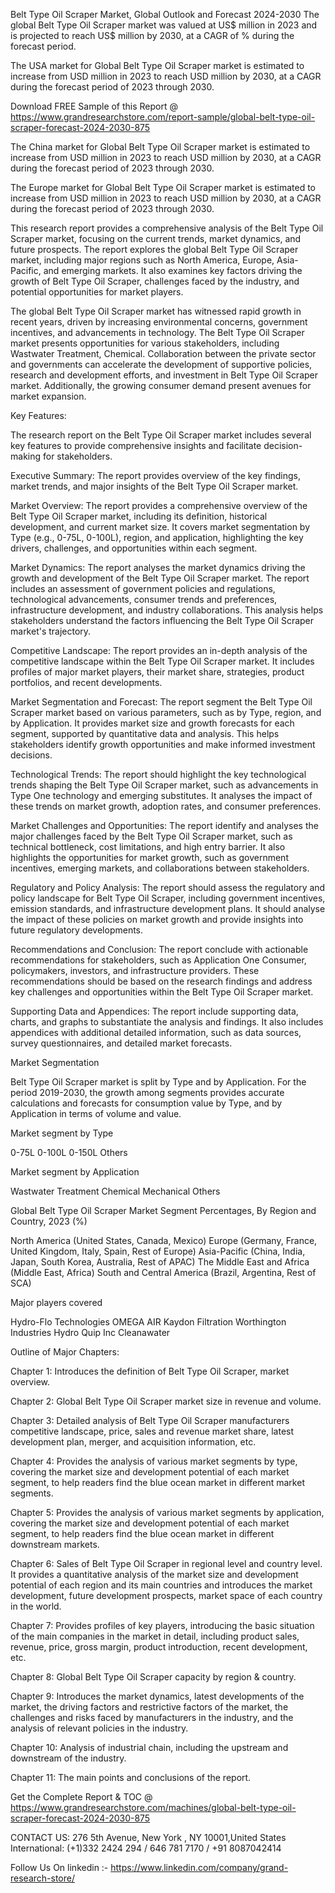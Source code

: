 Belt Type Oil Scraper Market, Global Outlook and Forecast 2024-2030
The global Belt Type Oil Scraper market was valued at US$ million in 2023 and is projected to reach US$ million by 2030, at a CAGR of % during the forecast period.

The USA market for Global Belt Type Oil Scraper market is estimated to increase from USD million in 2023 to reach USD million by 2030, at a CAGR during the forecast period of 2023 through 2030.

Download FREE Sample of this Report @ https://www.grandresearchstore.com/report-sample/global-belt-type-oil-scraper-forecast-2024-2030-875

The China market for Global Belt Type Oil Scraper market is estimated to increase from USD million in 2023 to reach USD million by 2030, at a CAGR during the forecast period of 2023 through 2030.

The Europe market for Global Belt Type Oil Scraper market is estimated to increase from USD million in 2023 to reach USD million by 2030, at a CAGR during the forecast period of 2023 through 2030.

This research report provides a comprehensive analysis of the Belt Type Oil Scraper market, focusing on the current trends, market dynamics, and future prospects. The report explores the global Belt Type Oil Scraper market, including major regions such as North America, Europe, Asia-Pacific, and emerging markets. It also examines key factors driving the growth of Belt Type Oil Scraper, challenges faced by the industry, and potential opportunities for market players.

The global Belt Type Oil Scraper market has witnessed rapid growth in recent years, driven by increasing environmental concerns, government incentives, and advancements in technology. The Belt Type Oil Scraper market presents opportunities for various stakeholders, including Wastwater Treatment, Chemical. Collaboration between the private sector and governments can accelerate the development of supportive policies, research and development efforts, and investment in Belt Type Oil Scraper market. Additionally, the growing consumer demand present avenues for market expansion.

Key Features:

The research report on the Belt Type Oil Scraper market includes several key features to provide comprehensive insights and facilitate decision-making for stakeholders.

Executive Summary: The report provides overview of the key findings, market trends, and major insights of the Belt Type Oil Scraper market.

Market Overview: The report provides a comprehensive overview of the Belt Type Oil Scraper market, including its definition, historical development, and current market size. It covers market segmentation by Type (e.g., 0-75L, 0-100L), region, and application, highlighting the key drivers, challenges, and opportunities within each segment.

Market Dynamics: The report analyses the market dynamics driving the growth and development of the Belt Type Oil Scraper market. The report includes an assessment of government policies and regulations, technological advancements, consumer trends and preferences, infrastructure development, and industry collaborations. This analysis helps stakeholders understand the factors influencing the Belt Type Oil Scraper market's trajectory.

Competitive Landscape: The report provides an in-depth analysis of the competitive landscape within the Belt Type Oil Scraper market. It includes profiles of major market players, their market share, strategies, product portfolios, and recent developments.

Market Segmentation and Forecast: The report segment the Belt Type Oil Scraper market based on various parameters, such as by Type, region, and by Application. It provides market size and growth forecasts for each segment, supported by quantitative data and analysis. This helps stakeholders identify growth opportunities and make informed investment decisions.

Technological Trends: The report should highlight the key technological trends shaping the Belt Type Oil Scraper market, such as advancements in Type One technology and emerging substitutes. It analyses the impact of these trends on market growth, adoption rates, and consumer preferences.

Market Challenges and Opportunities: The report identify and analyses the major challenges faced by the Belt Type Oil Scraper market, such as technical bottleneck, cost limitations, and high entry barrier. It also highlights the opportunities for market growth, such as government incentives, emerging markets, and collaborations between stakeholders.

Regulatory and Policy Analysis: The report should assess the regulatory and policy landscape for Belt Type Oil Scraper, including government incentives, emission standards, and infrastructure development plans. It should analyse the impact of these policies on market growth and provide insights into future regulatory developments.

Recommendations and Conclusion: The report conclude with actionable recommendations for stakeholders, such as Application One Consumer, policymakers, investors, and infrastructure providers. These recommendations should be based on the research findings and address key challenges and opportunities within the Belt Type Oil Scraper market.

Supporting Data and Appendices: The report include supporting data, charts, and graphs to substantiate the analysis and findings. It also includes appendices with additional detailed information, such as data sources, survey questionnaires, and detailed market forecasts.

Market Segmentation

Belt Type Oil Scraper market is split by Type and by Application. For the period 2019-2030, the growth among segments provides accurate calculations and forecasts for consumption value by Type, and by Application in terms of volume and value.

Market segment by Type

0-75L
0-100L
0-150L
Others

Market segment by Application

Wastwater Treatment
Chemical
Mechanical
Others

Global Belt Type Oil Scraper Market Segment Percentages, By Region and Country, 2023 (%)

North America (United States, Canada, Mexico)
Europe (Germany, France, United Kingdom, Italy, Spain, Rest of Europe)
Asia-Pacific (China, India, Japan, South Korea, Australia, Rest of APAC)
The Middle East and Africa (Middle East, Africa)
South and Central America (Brazil, Argentina, Rest of SCA)

Major players covered

Hydro-Flo Technologies
OMEGA AIR
Kaydon Filtration
Worthington Industries
Hydro Quip Inc
Cleanawater

Outline of Major Chapters:

Chapter 1: Introduces the definition of Belt Type Oil Scraper, market overview.

Chapter 2: Global Belt Type Oil Scraper market size in revenue and volume.

Chapter 3: Detailed analysis of Belt Type Oil Scraper manufacturers competitive landscape, price, sales and revenue market share, latest development plan, merger, and acquisition information, etc.

Chapter 4: Provides the analysis of various market segments by type, covering the market size and development potential of each market segment, to help readers find the blue ocean market in different market segments.

Chapter 5: Provides the analysis of various market segments by application, covering the market size and development potential of each market segment, to help readers find the blue ocean market in different downstream markets.

Chapter 6: Sales of Belt Type Oil Scraper in regional level and country level. It provides a quantitative analysis of the market size and development potential of each region and its main countries and introduces the market development, future development prospects, market space of each country in the world.

Chapter 7: Provides profiles of key players, introducing the basic situation of the main companies in the market in detail, including product sales, revenue, price, gross margin, product introduction, recent development, etc.

Chapter 8: Global Belt Type Oil Scraper capacity by region & country.

Chapter 9: Introduces the market dynamics, latest developments of the market, the driving factors and restrictive factors of the market, the challenges and risks faced by manufacturers in the industry, and the analysis of relevant policies in the industry.

Chapter 10: Analysis of industrial chain, including the upstream and downstream of the industry.

Chapter 11: The main points and conclusions of the report.

Get the Complete Report & TOC @ https://www.grandresearchstore.com/machines/global-belt-type-oil-scraper-forecast-2024-2030-875

CONTACT US:
276 5th Avenue, New York , NY 10001,United States
International: (+1)332 2424 294 / 646 781 7170 / +91 8087042414

Follow Us On linkedin :- https://www.linkedin.com/company/grand-research-store/
